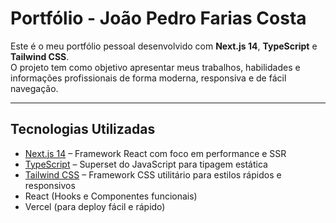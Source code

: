 # Portfólio - João Pedro Farias Costa

Este é o meu portfólio pessoal desenvolvido com **Next.js 14**, **TypeScript** e **Tailwind CSS**.  
O projeto tem como objetivo apresentar meus trabalhos, habilidades e informações profissionais de forma moderna, responsiva e de fácil navegação.

---

## Tecnologias Utilizadas

- [Next.js 14](https://nextjs.org/) – Framework React com foco em performance e SSR
- [TypeScript](https://www.typescriptlang.org/) – Superset do JavaScript para tipagem estática
- [Tailwind CSS](https://tailwindcss.com/) – Framework CSS utilitário para estilos rápidos e responsivos
- React (Hooks e Componentes funcionais)
- Vercel (para deploy fácil e rápido)
